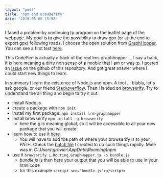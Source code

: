 ```yaml
---
layout: "post"
title: "npm and browserify"
date: "2019-03-06 15:58"
---
```


I faced a problem by continuing tp program on the leaflet page of the webpage.
My goal is to give the possibility to draw gpx (or at the end to export gpx) following roads. I choose the open solution from [GraphHopper](https://www.graphhopper.com/). You can see a first test [here](/2019/03/02/leaflet-graphhopper-test.html).

This CodePen is actually a hack of the real lrm-graphhopper ... I say a hack, it is here meaning a dirty non sense of a noobie that I am or was :p.
I posted an [issue](https://github.com/perliedman/lrm-graphhopper/issues/26) on the github of this repository. And got great answer where I could start new things to learn.

In summary I learn the existence of Node.js and npm. A tool ... blabla, let's ask google, or our friend [Stackoverflow](https://stackoverflow.com/a/31930422/2444948).
Then I landed on [browserify](http://browserify.org/#install).
Try to understand the all thing and begin to try it out:

- install Node.js
- create a package with `npm init`
- install my first package: `npm install lrm-graphhopper`
- install browserify `npm install -g browserify`
  - here the g is meaning global, so it will be accessible to all your new package that you will create
- learn how to use it [here](https://scotch.io/tutorials/getting-started-with-browserify)
  - You will have to add the path of where your browserify is to your PATH. Check the [batch file](/Code.html#add-variable-to-system-variable-path-windows) I created to do such things rapidly. Mine was in *C:\Users\gravier\AppData\Roaming\npm*
- use it `browserify L.Routing.GraphHopper.js -o bundle.js`
  - *bundle.js* is then here your output that you will be able to use in your html code
  - for this example `<script src="bundle.js"></script>`
